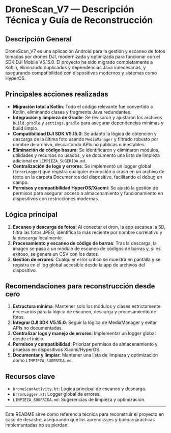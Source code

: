 
# DroneScan_V7 — Descripción Técnica y Guía de Reconstrucción

## Descripción General
DroneScan_V7 es una aplicación Android para la gestión y escaneo de fotos tomadas por drones DJI, modernizada y optimizada para funcionar con el SDK DJI Mobile V5.15.0. El proyecto ha sido migrado completamente a Kotlin, eliminando duplicados y dependencias Java innecesarias, y asegurando compatibilidad con dispositivos modernos y sistemas como HyperOS.

## Principales acciones realizadas
- **Migración total a Kotlin**: Todo el código relevante fue convertido a Kotlin, eliminando clases y fragments Java redundantes.
- **Integración y limpieza de Gradle**: Se revisaron y ajustaron los archivos `build.gradle` y `settings.gradle` para asegurar dependencias mínimas y build limpio.
- **Compatibilidad DJI SDK V5.15.0**: Se adaptó la lógica de obtención y descarga de la última foto usando `MediaManager` y filtrado robusto por nombre de archivo, descartando APIs no públicas o inestables.
- **Eliminación de código basura**: Se identificaron y eliminaron módulos, utilidades y recursos no usados, y se documentó una lista de limpieza adicional en `LIMPIEZA_SUGERIDA.md`.
- **Centralización de logs y errores**: Se implementó un logger global (`ErrorLogger`) que registra cualquier excepción o crash en un archivo de texto en la carpeta Documentos del dispositivo, facilitando el debug en campo.
- **Permisos y compatibilidad HyperOS/Xiaomi**: Se ajustó la gestión de permisos para asegurar acceso a almacenamiento y funcionamiento en dispositivos con restricciones modernas.

## Lógica principal
1. **Escaneo y descarga de fotos**: Al conectar el dron, la app escanea la SD, filtra las fotos JPEG, identifica la más reciente por nombre correlativo y la descarga localmente.
2. **Procesamiento y escaneo de código de barras**: Tras la descarga, la imagen se pasa a un módulo de escaneo de códigos de barras y, si es exitoso, se genera un CSV con los datos.
3. **Gestión de errores**: Cualquier error crítico se muestra en pantalla y se registra en el log global accesible desde la app de archivos del dispositivo.

## Recomendaciones para reconstrucción desde cero
1. **Estructura mínima**: Mantener solo los módulos y clases estrictamente necesarios para la lógica de escaneo, descarga y procesamiento de fotos.
2. **Integrar DJI SDK V5.15.0**: Seguir la lógica de MediaManager y evitar APIs no documentadas.
3. **Centralizar logs y manejo de errores**: Implementar un logger global desde el inicio.
4. **Permisos y compatibilidad**: Priorizar permisos de almacenamiento y pruebas en dispositivos Xiaomi/HyperOS.
5. **Documentar y limpiar**: Mantener una lista de limpieza y optimización como `LIMPIEZA_SUGERIDA.md`.

## Recursos clave
- `DroneScanActivity.kt`: Lógica principal de escaneo y descarga.
- `ErrorLogger.kt`: Logger global de errores.
- `LIMPIEZA_SUGERIDA.md`: Sugerencias de limpieza y optimización.

---
Este README sirve como referencia técnica para reconstruir el proyecto en caso de desastre, asegurando que los aprendizajes y buenas prácticas implementadas no se pierdan.
